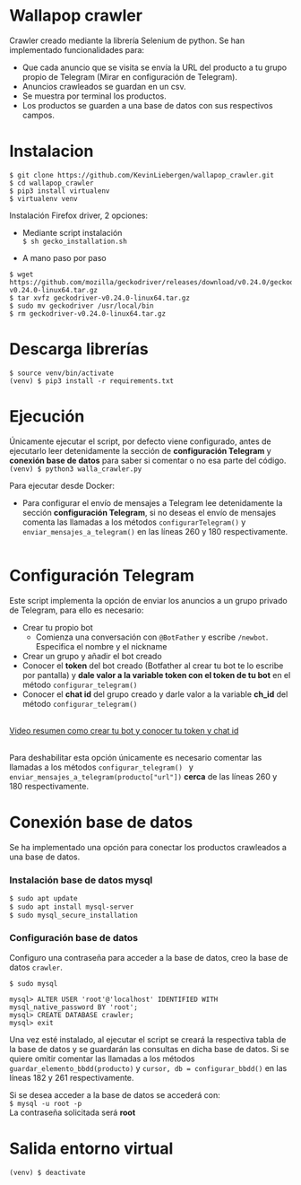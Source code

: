 # Wallapop crawler

Crawler creado mediante la librería Selenium de python. Se han implementado funcionalidades para:
- Que cada anuncio que se visita se envía la URL del producto a tu grupo propio de Telegram (Mirar en configuración de Telegram).
- Anuncios crawleados se guardan en un csv.
- Se muestra por terminal los productos.
- Los productos se guarden a una base de datos con sus respectivos campos.

# Instalacion
`$ git clone https://github.com/KevinLiebergen/wallapop_crawler.git`
<br>`$ cd wallapop_crawler`
<br>`$ pip3 install virtualenv`
<br>`$ virtualenv venv`

Instalación Firefox driver, 2 opciones:

- Mediante script instalación
<br>`$ sh gecko_installation.sh`

- A mano paso por paso
```
$ wget https://github.com/mozilla/geckodriver/releases/download/v0.24.0/geckodriver-v0.24.0-linux64.tar.gz
$ tar xvfz geckodriver-v0.24.0-linux64.tar.gz
$ sudo mv geckodriver /usr/local/bin
$ rm geckodriver-v0.24.0-linux64.tar.gz
```
# Descarga librerías
```
$ source venv/bin/activate
(venv) $ pip3 install -r requirements.txt
```

# Ejecución

Únicamente ejecutar el script, por defecto viene configurado, antes de ejecutarlo leer detenidamente la sección de __configuración Telegram__ y __conexión base de datos__ para saber si comentar o no esa parte del código. 
<br>`(venv) $ python3 walla_crawler.py`

Para ejecutar desde Docker:

- Para configurar el envío de mensajes a Telegram lee detenidamente la sección __configuración Telegram__, si no deseas el envío de mensajes comenta las llamadas a los métodos `configurarTelegram()` y `enviar_mensajes_a_telegram()` en las líneas 260 y 180 respectivamente.

```bash

```

# Configuración Telegram

Este script implementa la opción de enviar los anuncios a un grupo privado de Telegram, para ello es necesario:
- Crear tu propio bot
    - Comienza una conversación con `@BotFather` y escribe `/newbot`. Especifica el nombre y el nickname
- Crear un grupo y añadir el bot creado
- Conocer el __token__ del bot creado (Botfather al crear tu bot te lo escribe por pantalla) y __dale valor a la variable token con el token de tu bot__ en el método `configurar_telegram()`
- Conocer el __chat id__ del grupo creado y darle valor a la variable __ch_id__ del método `configurar_telegram()`

<br>[Video resumen como crear tu bot y conocer tu token y chat id](https://www.youtube.com/watch?v=UhZtrhV7t3U)

<br>Para deshabilitar esta opción únicamente es necesario comentar las llamadas a los métodos `configurar_telegram()
` y `enviar_mensajes_a_telegram(producto["url"])` __cerca__ de las líneas 260 y 180 respectivamente.

# Conexión base de datos

Se ha implementado una opción para conectar los productos crawleados a una base de datos.

### Instalación base de datos mysql

```bash
$ sudo apt update
$ sudo apt install mysql-server
$ sudo mysql_secure_installation
```

### Configuración base de datos

Configuro una contraseña para acceder a la base de datos, creo la base de datos `crawler`.

`$ sudo mysql`
```mysql
mysql> ALTER USER 'root'@'localhost' IDENTIFIED WITH mysql_native_password BY 'root';
mysql> CREATE DATABASE crawler;
mysql> exit
```

Una vez esté instalado, al ejecutar el script se creará la respectiva tabla de la base de datos y se guardarán las consultas en dicha base de datos. Si se quiere omitir comentar las llamadas a los métodos `guardar_elemento_bbdd(producto)` y `cursor, db = configurar_bbdd()` en las líneas 182 y 261 respectivamente.

Si se desea acceder a la base de datos se accederá con:
<br>`$ mysql -u root -p`
<br>La contraseña solicitada será __root__

# Salida entorno virtual

`(venv) $ deactivate`

